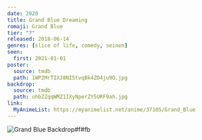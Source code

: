 ```yaml
---
date: 2020
title: Grand Blue Dreaming
romaji: Grand Blue
tier: "?"
released: 2018-06-14
genres: [slice of life, comedy, seinen]
seen:
  first: 2021-01-01
poster:
  source: tmdb
  path: 1WP2MrTIXJ8NI5tvqBk4ZD4ju9O.jpg
backdrop:
  source: tmdb
  path: uhbZZqqWMZ1IXyNperZY5URF9ah.jpg
link:
  MyAnimeList: https://myanimelist.net/anime/37105/Grand_Blue
---
```


![Grand Blue Backdrop#f#fb](https://www.themoviedb.org/t/p/original/sLxzl4NzHgiVIlhvajnNCaIddG7.jpg "Source: TMDB")
